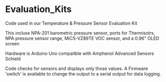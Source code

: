# Evaluation_Kits
Code used in our Temperature & Pressure Sensor Evaluation Kit

This incluse NPA-201 barometric pressure sensor, ports for Thermisotrs, NPA pressure sensor range, MiCS-VZ89TE VOC sensor, and a 0.96" OLED screen

Hardware is Arduino Uno compaitble with Amphenol Advanced Sensors Schield

Code checks for sensors and displays only those values. A Firmware 'switch' is available to change the output to a serial output for data logging.
